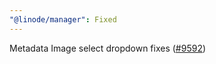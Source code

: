 ```yaml
---
"@linode/manager": Fixed
---
```


Metadata Image select dropdown fixes ([#9592](https://github.com/linode/manager/pull/9592))

